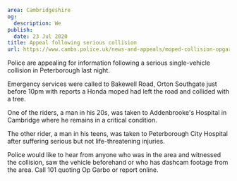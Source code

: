```yaml
area: Cambridgeshire
og:
  description: We
publish:
  date: 23 Jul 2020
title: Appeal following serious collision
url: https://www.cambs.police.uk/news-and-appeals/moped-collision-opgarbo
```

Police are appealing for information following a serious single-vehicle collision in Peterborough last night.

Emergency services were called to Bakewell Road, Orton Southgate just before 10pm with reports a Honda moped had left the road and collided with a tree.

One of the riders, a man in his 20s, was taken to Addenbrooke's Hospital in Cambridge where he remains in a critical condition.

The other rider, a man in his teens, was taken to Peterborough City Hospital after suffering serious but not life-threatening injuries.

Police would like to hear from anyone who was in the area and witnessed the collision, saw the vehicle beforehand or who has dashcam footage from the area. Call 101 quoting Op Garbo or report online.
